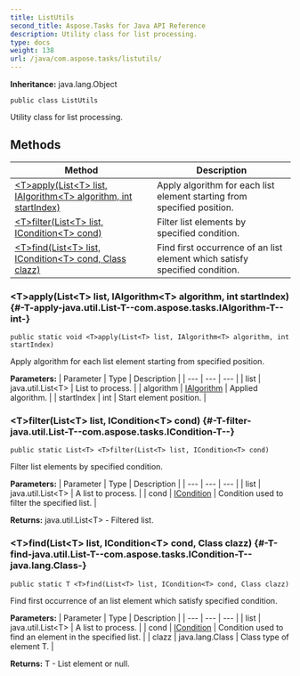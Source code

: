 ```yaml
---
title: ListUtils
second_title: Aspose.Tasks for Java API Reference
description: Utility class for list processing.
type: docs
weight: 138
url: /java/com.aspose.tasks/listutils/
---
```


**Inheritance:**
java.lang.Object
```
public class ListUtils
```

Utility class for list processing.
## Methods

| Method | Description |
| --- | --- |
| [&lt;T&gt;apply(List&lt;T&gt; list, IAlgorithm&lt;T&gt; algorithm, int startIndex)](#-T-apply-java.util.List-T--com.aspose.tasks.IAlgorithm-T--int-) | Apply algorithm for each list element starting from specified position. |
| [&lt;T&gt;filter(List&lt;T&gt; list, ICondition&lt;T&gt; cond)](#-T-filter-java.util.List-T--com.aspose.tasks.ICondition-T--) | Filter list elements by specified condition. |
| [&lt;T&gt;find(List&lt;T&gt; list, ICondition&lt;T&gt; cond, Class clazz)](#-T-find-java.util.List-T--com.aspose.tasks.ICondition-T--java.lang.Class-) | Find first occurrence of an list element which satisfy specified condition. |
### &lt;T&gt;apply(List&lt;T&gt; list, IAlgorithm&lt;T&gt; algorithm, int startIndex) {#-T-apply-java.util.List-T--com.aspose.tasks.IAlgorithm-T--int-}
```
public static void <T>apply(List<T> list, IAlgorithm<T> algorithm, int startIndex)
```


Apply algorithm for each list element starting from specified position.

**Parameters:**
| Parameter | Type | Description |
| --- | --- | --- |
| list | java.util.List&lt;T&gt; | List to process. |
| algorithm | [IAlgorithm](../../com.aspose.tasks/ialgorithm) | Applied algorithm. |
| startIndex | int | Start element position. |

### &lt;T&gt;filter(List&lt;T&gt; list, ICondition&lt;T&gt; cond) {#-T-filter-java.util.List-T--com.aspose.tasks.ICondition-T--}
```
public static List<T> <T>filter(List<T> list, ICondition<T> cond)
```


Filter list elements by specified condition.

**Parameters:**
| Parameter | Type | Description |
| --- | --- | --- |
| list | java.util.List&lt;T&gt; | A list to process. |
| cond | [ICondition](../../com.aspose.tasks/icondition) | Condition used to filter the specified list. |

**Returns:**
java.util.List&lt;T&gt; - Filtered list.
### &lt;T&gt;find(List&lt;T&gt; list, ICondition&lt;T&gt; cond, Class clazz) {#-T-find-java.util.List-T--com.aspose.tasks.ICondition-T--java.lang.Class-}
```
public static T <T>find(List<T> list, ICondition<T> cond, Class clazz)
```


Find first occurrence of an list element which satisfy specified condition.

**Parameters:**
| Parameter | Type | Description |
| --- | --- | --- |
| list | java.util.List&lt;T&gt; | A list to process. |
| cond | [ICondition](../../com.aspose.tasks/icondition) | Condition used to find an element in the specified list. |
| clazz | java.lang.Class | Class type of element T. |

**Returns:**
T - List element or null.
